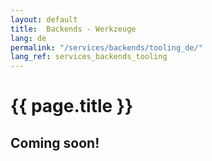 ```yaml
---
layout: default
title:  Backends - Werkzeuge
lang: de
permalink: "/services/backends/tooling_de/"
lang_ref: services_backends_tooling
---
```

# {{ page.title }}
## Coming soon!
